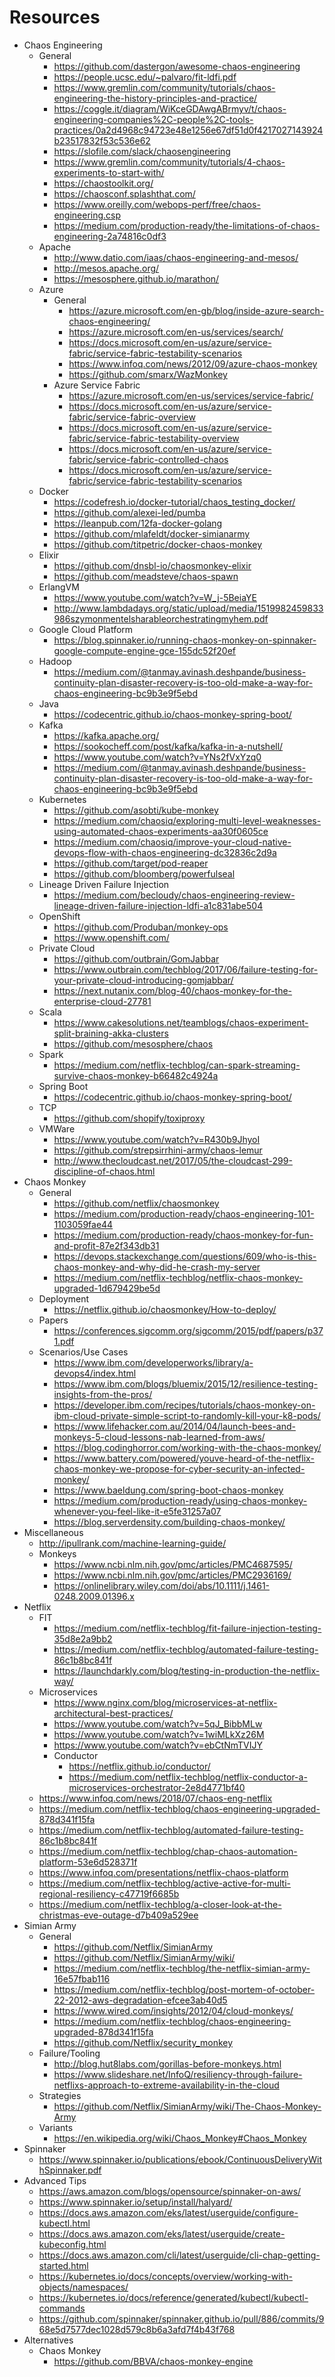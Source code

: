 # Resources

- Chaos Engineering
  - General
    - https://github.com/dastergon/awesome-chaos-engineering
    - https://people.ucsc.edu/~palvaro/fit-ldfi.pdf
    - https://www.gremlin.com/community/tutorials/chaos-engineering-the-history-principles-and-practice/
    - https://coggle.it/diagram/WiKceGDAwgABrmyv/t/chaos-engineering-companies%2C-people%2C-tools-practices/0a2d4968c94723e48e1256e67df51d0f4217027143924b23517832f53c536e62
    - https://slofile.com/slack/chaosengineering
    - https://www.gremlin.com/community/tutorials/4-chaos-experiments-to-start-with/
    - https://chaostoolkit.org/
    - https://chaosconf.splashthat.com/
    - https://www.oreilly.com/webops-perf/free/chaos-engineering.csp
    - https://medium.com/production-ready/the-limitations-of-chaos-engineering-2a74816c0df3
  - Apache
    - http://www.datio.com/iaas/chaos-engineering-and-mesos/
    - http://mesos.apache.org/
    - https://mesosphere.github.io/marathon/
  - Azure
    - General
      - https://azure.microsoft.com/en-gb/blog/inside-azure-search-chaos-engineering/
      - https://azure.microsoft.com/en-us/services/search/
      - https://docs.microsoft.com/en-us/azure/service-fabric/service-fabric-testability-scenarios
      - https://www.infoq.com/news/2012/09/azure-chaos-monkey
      - https://github.com/smarx/WazMonkey
    - Azure Service Fabric
      - https://azure.microsoft.com/en-us/services/service-fabric/
      - https://docs.microsoft.com/en-us/azure/service-fabric/service-fabric-overview
      - https://docs.microsoft.com/en-us/azure/service-fabric/service-fabric-testability-overview
      - https://docs.microsoft.com/en-us/azure/service-fabric/service-fabric-controlled-chaos
      - https://docs.microsoft.com/en-us/azure/service-fabric/service-fabric-testability-scenarios
  - Docker
    - https://codefresh.io/docker-tutorial/chaos_testing_docker/
    - https://github.com/alexei-led/pumba
    - https://leanpub.com/12fa-docker-golang
    - https://github.com/mlafeldt/docker-simianarmy
    - https://github.com/titpetric/docker-chaos-monkey
  - Elixir
    - https://github.com/dnsbl-io/chaosmonkey-elixir
    - https://github.com/meadsteve/chaos-spawn
  - ErlangVM
    - https://www.youtube.com/watch?v=W_j-5BeiaYE
    - http://www.lambdadays.org/static/upload/media/1519982459833986szymonmentelsharableorchestratingmyhem.pdf
  - Google Cloud Platform
    - https://blog.spinnaker.io/running-chaos-monkey-on-spinnaker-google-compute-engine-gce-155dc52f20ef
  - Hadoop
    - https://medium.com/@tanmay.avinash.deshpande/business-continuity-plan-disaster-recovery-is-too-old-make-a-way-for-chaos-engineering-bc9b3e9f5ebd
  - Java
    - https://codecentric.github.io/chaos-monkey-spring-boot/
  - Kafka
    - https://kafka.apache.org/
    - https://sookocheff.com/post/kafka/kafka-in-a-nutshell/
    - https://www.youtube.com/watch?v=YNs2fVxYzq0
    - https://medium.com/@tanmay.avinash.deshpande/business-continuity-plan-disaster-recovery-is-too-old-make-a-way-for-chaos-engineering-bc9b3e9f5ebd
  - Kubernetes
    - https://github.com/asobti/kube-monkey
    - https://medium.com/chaosiq/exploring-multi-level-weaknesses-using-automated-chaos-experiments-aa30f0605ce
    - https://medium.com/chaosiq/improve-your-cloud-native-devops-flow-with-chaos-engineering-dc32836c2d9a
    - https://github.com/target/pod-reaper
    - https://github.com/bloomberg/powerfulseal
  - Lineage Driven Failure Injection
    - https://medium.com/becloudy/chaos-engineering-review-lineage-driven-failure-injection-ldfi-a1c831abe504
  - OpenShift
    - https://github.com/Produban/monkey-ops
    - https://www.openshift.com/
  - Private Cloud
    - https://github.com/outbrain/GomJabbar
    - https://www.outbrain.com/techblog/2017/06/failure-testing-for-your-private-cloud-introducing-gomjabbar/
    - https://next.nutanix.com/blog-40/chaos-monkey-for-the-enterprise-cloud-27781
  - Scala
    - https://www.cakesolutions.net/teamblogs/chaos-experiment-split-braining-akka-clusters
    - https://github.com/mesosphere/chaos
  - Spark
    - https://medium.com/netflix-techblog/can-spark-streaming-survive-chaos-monkey-b66482c4924a
  - Spring Boot
    - https://codecentric.github.io/chaos-monkey-spring-boot/
  - TCP
    - https://github.com/shopify/toxiproxy
  - VMWare
    - https://www.youtube.com/watch?v=R430b9JhyoI
    - https://github.com/strepsirrhini-army/chaos-lemur
    - http://www.thecloudcast.net/2017/05/the-cloudcast-299-discipline-of-chaos.html
- Chaos Monkey
  - General
    - https://github.com/netflix/chaosmonkey
    - https://medium.com/production-ready/chaos-engineering-101-1103059fae44
    - https://medium.com/production-ready/chaos-monkey-for-fun-and-profit-87e2f343db31
    - https://devops.stackexchange.com/questions/609/who-is-this-chaos-monkey-and-why-did-he-crash-my-server
    - https://medium.com/netflix-techblog/netflix-chaos-monkey-upgraded-1d679429be5d
  - Deployment
    - https://netflix.github.io/chaosmonkey/How-to-deploy/
  - Papers
    - https://conferences.sigcomm.org/sigcomm/2015/pdf/papers/p371.pdf
  - Scenarios/Use Cases
    - https://www.ibm.com/developerworks/library/a-devops4/index.html
    - https://www.ibm.com/blogs/bluemix/2015/12/resilience-testing-insights-from-the-pros/
    - https://developer.ibm.com/recipes/tutorials/chaos-monkey-on-ibm-cloud-private-simple-script-to-randomly-kill-your-k8-pods/
    - https://www.lifehacker.com.au/2014/04/launch-bees-and-monkeys-5-cloud-lessons-nab-learned-from-aws/
    - https://blog.codinghorror.com/working-with-the-chaos-monkey/
    - https://www.battery.com/powered/youve-heard-of-the-netflix-chaos-monkey-we-propose-for-cyber-security-an-infected-monkey/
    - https://www.baeldung.com/spring-boot-chaos-monkey
    - https://medium.com/production-ready/using-chaos-monkey-whenever-you-feel-like-it-e5fe31257a07
    - https://blog.serverdensity.com/building-chaos-monkey/
- Miscellaneous
  - http://ipullrank.com/machine-learning-guide/
  - Monkeys
    - https://www.ncbi.nlm.nih.gov/pmc/articles/PMC4687595/
    - https://www.ncbi.nlm.nih.gov/pmc/articles/PMC2936169/
    - https://onlinelibrary.wiley.com/doi/abs/10.1111/j.1461-0248.2009.01396.x
- Netflix
  - FIT
    - https://medium.com/netflix-techblog/fit-failure-injection-testing-35d8e2a9bb2
    - https://medium.com/netflix-techblog/automated-failure-testing-86c1b8bc841f
    - https://launchdarkly.com/blog/testing-in-production-the-netflix-way/
  - Microservices
    - https://www.nginx.com/blog/microservices-at-netflix-architectural-best-practices/
    - https://www.youtube.com/watch?v=5qJ_BibbMLw
    - https://www.youtube.com/watch?v=1wiMLkXz26M
    - https://www.youtube.com/watch?v=ebCtNmTVIJY
    - Conductor
      - https://netflix.github.io/conductor/
      - https://medium.com/netflix-techblog/netflix-conductor-a-microservices-orchestrator-2e8d4771bf40
  - https://www.infoq.com/news/2018/07/chaos-eng-netflix
  - https://medium.com/netflix-techblog/chaos-engineering-upgraded-878d341f15fa
  - https://medium.com/netflix-techblog/automated-failure-testing-86c1b8bc841f
  - https://medium.com/netflix-techblog/chap-chaos-automation-platform-53e6d528371f
  - https://www.infoq.com/presentations/netflix-chaos-platform
  - https://medium.com/netflix-techblog/active-active-for-multi-regional-resiliency-c47719f6685b
  - https://medium.com/netflix-techblog/a-closer-look-at-the-christmas-eve-outage-d7b409a529ee
- Simian Army
  - General
    - https://github.com/Netflix/SimianArmy
    - https://github.com/Netflix/SimianArmy/wiki/
    - https://medium.com/netflix-techblog/the-netflix-simian-army-16e57fbab116
    - https://medium.com/netflix-techblog/post-mortem-of-october-22-2012-aws-degradation-efcee3ab40d5
    - https://www.wired.com/insights/2012/04/cloud-monkeys/
    - https://medium.com/netflix-techblog/chaos-engineering-upgraded-878d341f15fa
    - https://github.com/Netflix/security_monkey
  - Failure/Tooling
    - http://blog.hut8labs.com/gorillas-before-monkeys.html
    - https://www.slideshare.net/InfoQ/resiliency-through-failure-netflixs-approach-to-extreme-availability-in-the-cloud
  - Strategies
    - https://github.com/Netflix/SimianArmy/wiki/The-Chaos-Monkey-Army
  - Variants
    - https://en.wikipedia.org/wiki/Chaos_Monkey#Chaos_Monkey
- Spinnaker
  - https://www.spinnaker.io/publications/ebook/ContinuousDeliveryWithSpinnaker.pdf
- Advanced Tips
  - https://aws.amazon.com/blogs/opensource/spinnaker-on-aws/
  - https://www.spinnaker.io/setup/install/halyard/
  - https://docs.aws.amazon.com/eks/latest/userguide/configure-kubectl.html
  - https://docs.aws.amazon.com/eks/latest/userguide/create-kubeconfig.html
  - https://docs.aws.amazon.com/cli/latest/userguide/cli-chap-getting-started.html
  - https://kubernetes.io/docs/concepts/overview/working-with-objects/namespaces/
  - https://kubernetes.io/docs/reference/generated/kubectl/kubectl-commands
  - https://github.com/spinnaker/spinnaker.github.io/pull/886/commits/968e5d7577dec1028d579c8b6a3afd7f4b43f768
- Alternatives
  - Chaos Monkey
    - https://github.com/BBVA/chaos-monkey-engine